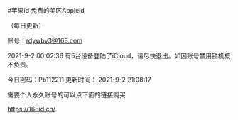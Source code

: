 #苹果id
免费的美区Appleid

（每日更新）

账号：rdywbv3@163.com

2021-9-2 00:02:36  有5台设备登陆了iCloud，请尽快退出。如因账号禁用锁机概不负责。

 今日密码：Pb112211        更新时间： 2021-9-2 21:08:17



需要个人永久账号的可以点下面的链接购买

https://168id.cn/
